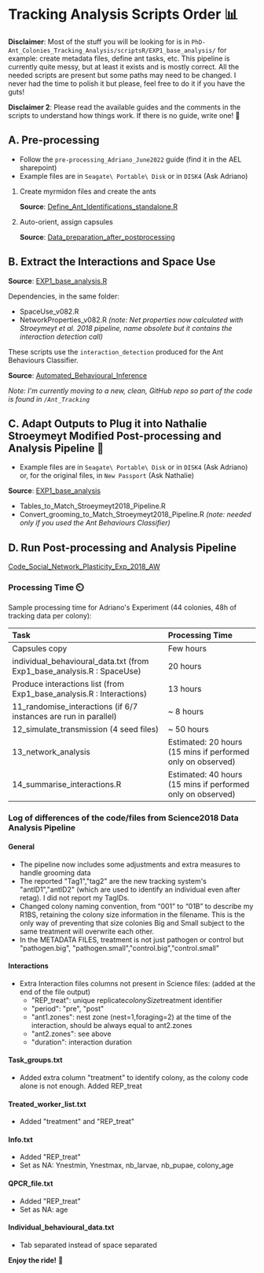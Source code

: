 # Tracking Analysis Scripts Order 📊

**Disclaimer**: Most of the stuff you will be looking for is in `PhD-Ant_Colonies_Tracking_Analysis/scriptsR/EXP1_base_analysis/` for example: create metadata files, define ant tasks, etc. This pipeline is currently quite messy, but at least it exists and is mostly correct. All the needed scripts are present but some paths may need to be changed. I never had the time to polish it but please, feel free to do it if you have the guts!

**Disclaimer 2**: Please read the available guides and the comments in the scripts to understand how things work. If there is no guide, write one! 📜

## A. Pre-processing

- Follow the `pre-processing_Adriano_June2022` guide (find it in the AEL sharepoint)
- Example files are in `Seagate\ Portable\ Disk` or in `DISK4` (Ask Adriano)

1. Create myrmidon files and create the ants

   **Source**: [Define_Ant_Identifications_standalone.R](https://github.com/AdrianoWanderlingh/PhD-Ant_Colonies_Tracking_Analysis/tree/main/scriptsR)

2. Auto-orient, assign capsules

   **Source**: [Data_preparation_after_postprocessing](https://github.com/AdrianoWanderlingh/PhD-Ant_Colonies_Tracking_Analysis/tree/main/scriptsR/EXP1_base_analysis/Data_preparation_after_postprocessing)

## B. Extract the Interactions and Space Use

**Source**: [EXP1_base_analysis.R](https://github.com/AdrianoWanderlingh/PhD-Ant_Colonies_Tracking_Analysis/tree/main/scriptsR/EXP1_base_analysis)

Dependencies, in the same folder:
- SpaceUse_v082.R
- NetworkProperties_v082.R _(note: Net properties now calculated with Stroeymeyt et al. 2018 pipeline, name obsolete but it contains the interaction detection call)_

These scripts use the `interaction_detection` produced for the Ant Behaviours Classifier.

**Source**: [Automated_Behavioural_Inference](https://github.com/AdrianoWanderlingh/Ant_Tracking/tree/main/Scripts/PhD-Ant_Colonies_Tracking_Analysis/Automated_Behavioural_Inference)

_Note: I'm currently moving to a new, clean, GitHub repo so part of the code is found in `/Ant_Tracking`_

## C. Adapt Outputs to Plug it into Nathalie Stroeymeyt Modified Post-processing and Analysis Pipeline 🔌

- Example files are in `Seagate\ Portable\ Disk` or in `DISK4` (Ask Adriano) or, for the original files, in `New Passport` (Ask Nathalie)

**Source**: [EXP1_base_analysis](https://github.com/AdrianoWanderlingh/PhD-Ant_Colonies_Tracking_Analysis/blob/main/scriptsR/EXP1_base_analysis/)

- Tables_to_Match_Stroeymeyt2018_Pipeline.R
- Convert_grooming_to_Match_Stroeymeyt2018_Pipeline.R _(note: needed only if you used the Ant Behaviours Classifier)_

## D. Run Post-processing and Analysis Pipeline

[Code_Social_Network_Plasticity_Exp_2018_AW](https://github.com/AdrianoWanderlingh/Ant_Tracking/tree/main/Scripts/code_Social_Network_Plasticity_Exp_2018_AW)

### Processing Time ⏲️

Sample processing time for Adriano's Experiment (44 colonies, 48h of tracking data per colony):

| Task                                      | Processing Time                                         |
|:------------------------------------------|:--------------------------------------------------------|
| Capsules copy                             | Few hours                                               |
| individual_behavioural_data.txt (from Exp1_base_analysis.R : SpaceUse) | 20 hours                 |
| Produce interactions list (from Exp1_base_analysis.R : Interactions) | 13 hours                  |
| 11_randomise_interactions (if 6/7 instances are run in parallel) | ~ 8 hours                 |
| 12_simulate_transmission (4 seed files)   | ~ 50 hours                                              |
| 13_network_analysis                       | Estimated: 20 hours (15 mins if performed only on observed) |
| 14_summarise_interactions.R               | Estimated: 40 hours (15 mins if performed only on observed) |

### Log of differences of the code/files from Science2018 Data Analysis Pipeline

#### General

- The pipeline now includes some adjustments and extra measures to handle grooming data
- The reported "Tag1","tag2" are the new tracking system's "antID1","antID2" (which are used to identify an individual even after retag). I did not report my TagIDs.
- Changed colony naming convention, from “001” to “01B” to describe my R1BS, retaining the colony size information in the filename. This is the only way of preventing that size colonies Big and Small subject to the same treatment will overwrite each other.
- In the METADATA FILES, treatment is not just pathogen or control but "pathogen.big", "pathogen.small","control.big","control.small"

#### Interactions

- Extra Interaction files columns not present in Science files: (added at the end of the file output)
  - "REP_treat": unique replicate*colonySize*treatment identifier
  - "period": "pre", "post"
  - "ant1.zones": nest zone (nest=1,foraging=2) at the time of the interaction, should be always equal to ant2.zones
  - "ant2.zones": see above
  - "duration": interaction duration

#### Task_groups.txt

- Added extra column "treatment" to identify colony, as the colony code alone is not enough. Added REP_treat

#### Treated_worker_list.txt

- Added "treatment" and "REP_treat"

#### Info.txt

- Added "REP_treat"
- Set as NA: Ynestmin, Ynestmax, nb_larvae, nb_pupae, colony_age

#### QPCR_file.txt

- Added "REP_treat"
- Set as NA: age

#### Individual_behavioural_data.txt

- Tab separated instead of space separated




**Enjoy the ride!** 🚀
